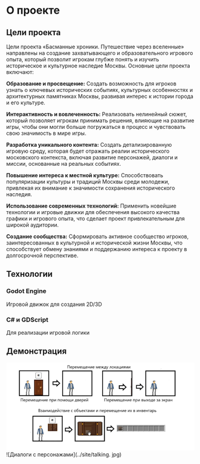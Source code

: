 # О проекте

## Цели проекта

Цели проекта «Басманные хроники. Путешествие через вселенные» направлены на создание захватывающего и образовательного игрового опыта, который позволит игрокам глубже понять и изучить историческое и культурное наследие Москвы. Основные цели проекта включают:

**Образование и просвещение:** Создать возможность для игроков узнать о ключевых исторических событиях, культурных особенностях и архитектурных памятниках Москвы, развивая интерес к истории города и его культуре.

**Интерактивность и вовлеченность:** Реализовать нелинейный сюжет, который позволяет игрокам принимать решения, влияющие на развитие игры, чтобы они могли больше погружаться в процесс и чувствовать свою значимость в мире игры.

**Разработка уникального контента:** Создать детализированную игровую среду, которая будет отражать реалии исторического московского контекста, включая развитие персонажей, диалоги и миссии, основанные на реальных событиях.

**Повышение интереса к местной культуре:** Способствовать популяризации культуры и традиций Москвы среди молодежи, привлекая их внимание к значимости сохранения исторического наследия.

**Использование современных технологий:** Применить новейшие технологии и игровые движки для обеспечения высокого качества графики и игрового опыта, что сделает проект привлекательным для широкой аудитории.

**Создание сообщества:** Сформировать активное сообщество игроков, заинтересованных в культурной и исторической жизни Москвы, что способствует обмену знаниями и поддержанию интереса к проекту в долгосрочной перспективе.

## Технологии

### Godot Engine
Игровой движок для создания 2D/3D

### C# и GDScript
Для реализации игровой логики

## Демонстрация

![Перемещение между локациями](../site/going.png)
![Диалоги с персонажами](../site/talking. jpg)
